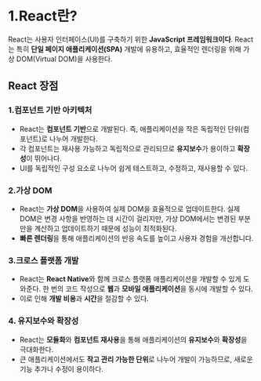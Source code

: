 # 1.React란?

React는 사용자 인터페이스(UI)를 구축하기 위한 **JavaScript 프레임워크이다**. React는 특히 **단일 페이지 애플리케이션(SPA)** 개발에 유용하고, 효율적인 렌더링을 위해 가상 DOM(Virtual DOM)을 사용한다.

## React 장점

### 1.컴포넌트 기반 아키텍처

- React는 **컴포넌트 기반**으로 개발된다. 즉, 애플리케이션을 작은 독립적인 단위(컴포넌트)로 나누어 개발한다.
- 각 컴포넌트는 재사용 가능하고 독립적으로 관리되므로 **유지보수**가 용이하고 **확장성**이 뛰어나다.
- UI를 독립적인 구성 요소로 나누어 쉽게 테스트하고, 수정하고, 재사용할 수 있다.

### 2.가상 DOM

- React는 **가상 DOM**을 사용하여 실제 DOM을 효율적으로 업데이트한다. 실제 DOM은 변경 사항을 반영하는 데 시간이 걸리지만, 가상 DOM에서는 변경된 부분만을 계산하고 업데이트하기 때문에 성능이 최적화된다.
- **빠른 렌더링**을 통해 애플리케이션의 반응 속도를 높이고 사용자 경험을 개선합니다.

### **3.크로스 플랫폼 개발**

- React는 **React Native**와 함께 크로스 플랫폼 애플리케이션을 개발할 수 있게 도와준다. 한 번의 코드 작성으로 **웹**과 **모바일 애플리케이션**을 동시에 개발할 수 있다.
- 이로 인해 **개발 비용**과 **시간**을 절감할 수 있다.

### 4. **유지보수와 확장성**

- React는 **모듈화**와 **컴포넌트 재사용**을 통해 애플리케이션의 **유지보수**와 **확장성**을 극대화한다.
- 큰 애플리케이션에서도 **작고 관리 가능한 단위**로 나누어 개발이 가능하므로, 새로운 기능 추가나 수정이 용이하다.
